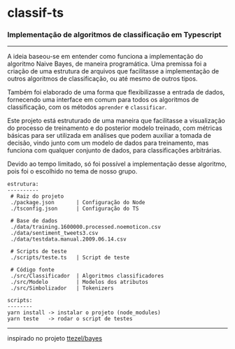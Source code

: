 # classif-ts
### Implementação de algoritmos de classificação em Typescript

---
A ideia baseou-se em entender como funciona a implementação do algoritmo Naive Bayes, de maneira programática. Uma premissa foi a criação de uma estrutura de arquivos que facilitasse a implementação de outros algoritmos de classificação, ou até mesmo de outros tipos.

Também foi elaborado de uma forma que flexibilizasse a entrada de dados, fornecendo uma interface em comum para todos os algoritmos de classificação, com os métodos `aprender` e `classificar`.

Este projeto está estruturado de uma maneira que facilitasse a visualização do processo de treinamento e do posterior modelo treinado, com métricas básicas para ser utilizada em análises que podem auxiliar a tomada de decisão, vindo junto com um modelo de dados para treinamento, mas funciona com qualquer conjunto de dados, para classificações arbitrárias.

Devido ao tempo limitado, só foi possível a implementação desse algoritmo, pois foi o escolhido no tema de nosso grupo.


```
estrutura:
----------
 # Raiz do projeto
 ./package.json       | Configuração do Node
 ./tsconfig.json      | Configuração do TS

 # Base de dados
 ./data/training.1600000.processed.noemoticon.csv
 ./data/sentiment_tweets3.csv
 ./data/testdata.manual.2009.06.14.csv

 # Scripts de teste
 ./scripts/teste.ts   | Script de teste

 # Código fonte 
 ./src/Classificador  | Algoritmos classificadores
 ./src/Modelo         | Modelos dos atributos
 ./src/Simbolizador   | Tokenizers

scripts:
--------
yarn install -> instalar o projeto (node_modules)
yarn teste   -> rodar o script de testes
```

---
inspirado no projeto [ttezel/bayes](https://github.com/ttezel/bayes)